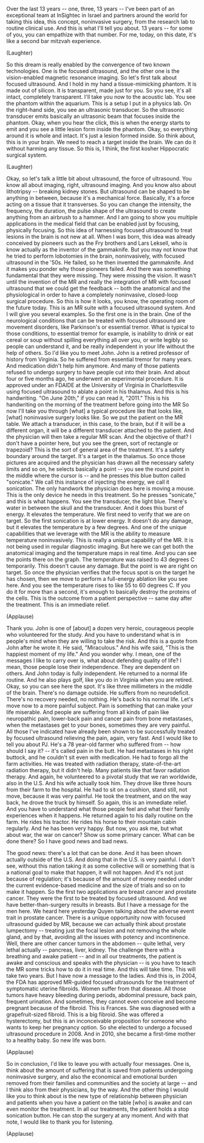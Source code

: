 
Over the last 13 years --
one, three, 13 years --
I&#39;ve been part of an exceptional team at InSightec in Israel
and partners around the world
for taking this idea, this concept,
noninvasive surgery,
from the research lab to routine clinical use.
And this is what I&#39;ll tell you about.
13 years --
for some of you, you can empathize with that number.
For me, today, on this date,
it&#39;s like a second bar mitzvah experience.

(Laughter)

So this dream
is really enabled
by the convergence
of two known technologies.
One is the focused ultrasound,
and the other one is the
vision-enabled magnetic resonance imaging.
So let&#39;s first talk about focused ultrasound.
And I hold in my hand
a tissue-mimicking phantom.
It is made out of silicon.
It is transparent, made just for you.
So you see, it&#39;s all intact,
completely transparent.
I&#39;ll take you now to the acoustic lab.
You see the phantom within the aquarium.
This is a setup I put in a physics lab.
On the right-hand side,
you see an ultrasonic transducer.
So the ultrasonic transducer
emits basically an ultrasonic beam
that focuses inside the phantom.
Okay, when you hear the click,
this is when the energy starts to emit
and you see a little lesion form
inside the phantom.
Okay, so everything around it
is whole and intact.
It&#39;s just a lesion formed inside.
So think about, this is in your brain.
We need to reach a target inside the brain.
We can do it without harming any tissue.
So this is, I think,
the first kosher Hippocratic surgical system.

(Laughter)

Okay, so let&#39;s talk a little bit about ultrasound,
the force of ultrasound.
You know all about imaging, right, ultrasound imaging.
And you know also about lithotripsy --
breaking kidney stones.
But ultrasound can be shaped
to be anything in between,
because it&#39;s a mechanical force.
Basically, it&#39;s a force acting on a tissue
that it transverses.
So you can change the intensity, the frequency,
the duration, the pulse shape of the ultrasound
to create anything
from an airbrush to a hammer.
And I am going to show you
multiple applications in the medical field
that can be enabled
just by focusing,
physically focusing.
So this idea
of harnessing focused ultrasound to treat lesions in the brain
is not new at all.
When I was born, this idea was already conceived
by pioneers such as the Fry brothers
and Lars Leksell,
who is know actually
as the inventor of the gammaknife.
But you may not know
that he tried to perform lobotomies in the brain,
noninvasively,
with focused ultrasound in the &#39;50s.
He failed,
so he then invented the gammaknife.
And it makes you ponder
why those pioneers failed.
And there was something fundamental
that they were missing.
They were missing the vision.
It wasn&#39;t until the invention of the MR
and really the integration of MR
with focused ultrasound
that we could get the feedback --
both the anatomical and the physiological
in order to have a completely noninvasive, closed-loop
surgical procedure.
So this is how it looks, you know,
the operating room of the future today.
This is an MR suite with a focused ultrasound system.
And I will give you several examples.
So the first one is in the brain.
One of the neurological conditions
that can be treated with focused ultrasound
are movement disorders,
like Parkinson&#39;s or essential tremor.
What is typical to those conditions,
to essential tremor for example,
is inability
to drink or eat cereal or soup
without spilling everything all over you,
or write legibly so people can understand it,
and be really independent in your life
without the help of others.
So I&#39;d like you to meet John.
John is a retired professor of history
from Virginia.
So he suffered from essential tremor for many years.
And medication didn&#39;t help him anymore.
And many of those patients refused to undergo surgery
to have people cut into their brain.
And about four or five months ago,
he underwent an experimental procedure.
It is approved under an FDAIDE
at the University of Virginia
in Charlottesville
using focused ultrasound
to ablate a point in his thalamus.
And this is his handwriting.
&quot;On June 20th,&quot; if you can read it,
&quot;2011.&quot;
This is his handwriting
on the morning of the treatment
before going into the MR
So now I&#39;ll take you through
[what] a typical procedure like that looks like,
[what] noninvasive surgery looks like.
So we put the patient on the MR table.
We attach a transducer, in this case, to the brain,
but if it will be a different organ,
it will be a different transducer attached to the patient.
And the physician
will then take a regular MR scan.
And the objective of that?
I don&#39;t have a pointer here,
but you see the green, sort of rectangle or trapezoid?
This is the sort of general area of the treatment.
It&#39;s a safety boundary
around the target.
It&#39;s a target in the thalamus.
So once those pictures are acquired
and the physician has drawn
all the necessary safety limits and so on,
he selects basically a point --
you see the round point in the middle where the cursor is --
and he presses this blue button called &quot;sonicate.&quot;
We call this instance of injecting the energy,
we call it sonication.
The only handwork the physician does here
is moving a mouse.
This is the only device he needs in this treatment.
So he presses &quot;sonicate,&quot; and this is what happens.
You see the transducer, the light blue.
There&#39;s water in between the skull and the transducer.
And it does this burst of energy.
It elevates the temperature.
We first need to verify
that we are on target.
So the first sonication
is at lower energy.
It doesn&#39;t do any damage,
but it elevates the temperature
by a few degrees.
And one of the unique capabilities
that we leverage with the MR
is the ability to measure temperature noninvasively.
This is really a unique capability of the MR.
It is not being used
in regular diagnostic imaging.
But here we can get
both the anatomical imaging and the temperature maps in real time.
And you can see the points there on the graph.
The temperature was raised
to 43 degrees C temporarily.
This doesn&#39;t cause any damage.
But the point is we are right on target.
So once the physician verifies
that the focus spot is on the target he has chosen,
then we move to perform
a full-energy ablation
like you see here.
And you see the temperature rises
to like 55 to 60 degrees C.
If you do it for more than a second,
it&#39;s enough to basically destroy
the proteins of the cells.
This is the outcome from a patient perspective --
same day after the treatment.
This is an immediate relief.

(Applause)

Thank you.
John is one of [about] a dozen
very heroic, courageous people
who volunteered for the study.
And you have to understand
what is in people&#39;s mind
when they are willing to take the risk.
And this is a quote from John after he wrote it.
He said, &quot;Miraculous.&quot;
And his wife said, &quot;This is the happiest moment of my life.&quot;
And you wonder why.
I mean, one of the messages I like to carry over
is, what about defending quality of life?
I mean, those people lose their independence.
They are dependent on others.
And John today is fully independent.
He returned to a normal life routine.
And he also plays golf,
like you do in Virginia
when you are retired.
Okay, so you can see here the spot.
It&#39;s like three millimeters in the middle of the brain.
There&#39;s no damage outside.
He suffers from no neurodeficit.
There&#39;s no recovery needed, no nothing.
He&#39;s back to his normal life.
Let&#39;s move now
to a more painful subject.
Pain is something
that can make your life miserable.
And people are suffering from all kinds of pain
like neuropathic pain, lower-back pain
and cancer pain from bone metastases,
when the metastases get to your bones,
sometimes they are very painful.
All those I&#39;ve indicated
have already been shown
to be successfully treated
by focused ultrasound
relieving the pain, again, very fast.
And I would like to tell you
about PJ.
He&#39;s a 78 year-old farmer
who suffered from -- how should I say it? --
it&#39;s called pain in the butt.
He had metastases in his right buttock,
and he couldn&#39;t sit
even with medication.
He had to forgo all the farm activities.
He was treated with radiation therapy,
state-of-the-art radiation therapy,
but it didn&#39;t help.
Many patients like that favor radiation therapy.
And again, he volunteered
to a pivotal study
that we ran worldwide,
also in the U.S.
And his wife actually took him.
They drove like three hours
from their farm to the hospital.
He had to sit on a cushion,
stand still, not move,
because it was very painful.
He took the treatment,
and on the way back,
he drove the truck by himself.
So again, this is an immediate relief.
And you have to understand
what those people feel
and what their family experiences
when it happens.
He returned again
to his daily routine on the farm.
He rides his tractor.
He rides his horse to their mountain cabin regularly.
And he has been very happy.
But now, you ask me,
but what about war, the war on cancer?
Show us some primary cancer.
What can be done there?
So I have good news and bad news.

The good news: there&#39;s a lot that can be done.
And it has been shown actually outside of the U.S.
And doing that in the U.S.
is very painful.
I don&#39;t see, without this nation
taking it as some collective will
or something that is a national goal to make that happen,
it will not happen.
And it&#39;s not just because of regulation;
it&#39;s because of the amount of money needed
under the current evidence-based medicine
and the size of trials and so on
to make it happen.
So the first two applications
are breast cancer and prostate cancer.
They were the first to be treated by focused ultrasound.
And we have better-than-surgery results in breasts.
But I have a message for the men here.
We heard here yesterday Quyen
talking about the adverse event trait
in prostate cancer.
There is a unique opportunity now
with focused ultrasound guided by MR,
because we can actually think about
prostate lumpectomy --
treating just the focal lesion
and not removing the whole gland,
and by that, avoiding all the issues
with potency and incontinence.
Well, there are other cancer tumors in the abdomen --
quite lethal, very lethal actually --
pancreas, liver, kidney.
The challenge there
with a breathing and awake patient --
and in all our treatments,
the patient is awake and conscious
and speaks with the physician --
is you have to teach the MR some tricks
how to do it in real time.
And this will take time.
This will take two years.
But I have now a message to the ladies.
And this is, in 2004,
the FDA has approved MR-guided focused ultrasounds
for the treatment of symptomatic uterine fibroids.
Women suffer from that disease.
All those tumors
have heavy bleeding during periods,
abdominal pressure, back pain,
frequent urination.
And sometimes, they cannot even conceive and become pregnant
because of the fibroid.
This is Frances.
She was diagnosed with a grapefruit-sized fibroid.
This is a big fibroid.
She was offered a hysterectomy,
but this is an inconceivable proposition
for someone who wants to keep her pregnancy option.
So she elected to undergo a focused ultrasound procedure
in 2008.
And in 2010, she became a first-time mother to a healthy baby.
So new life was born.

(Applause)

So in conclusion,
I&#39;d like to leave you with actually four messages.
One is, think about the amount
of suffering that is saved
from patients undergoing noninvasive surgery,
and also the economical and emotional burden
removed from their families and communities
and the society at large --
and I think also from their physicians, by the way.
And the other thing I would like you to think about
is the new type of relationship
between physician and patients
when you have a patient on the table
[who] is awake and can even monitor the treatment.
In all our treatments,
the patient holds a stop sonication button.
He can stop the surgery at any moment.
And with that note,
I would like to thank you for listening.

(Applause)

